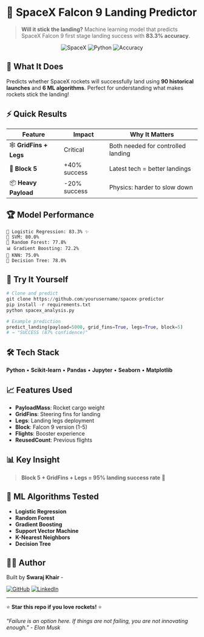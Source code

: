 # 🚀 SpaceX Falcon 9 Landing Predictor

> **Will it stick the landing?** Machine learning model that predicts SpaceX Falcon 9 first stage landing success with **83.3% accuracy**.

<div align="center">

![SpaceX](https://img.shields.io/badge/SpaceX-Falcon%209-black?style=for-the-badge&logo=spacex)
![Python](https://img.shields.io/badge/Python-ML-blue?style=for-the-badge&logo=python)
![Accuracy](https://img.shields.io/badge/Accuracy-83.3%25-brightgreen?style=for-the-badge)

</div>

## 🎯 What It Does

Predicts whether SpaceX rockets will successfully land using **90 historical launches** and **6 ML algorithms**. Perfect for understanding what makes rockets stick the landing!

## ⚡ Quick Results

| Feature | Impact | Why It Matters |
|---------|---------|----------------|
| 🕸️ **GridFins + Legs** | Critical | Both needed for controlled landing |
| 🚀 **Block 5** | +40% success | Latest tech = better landings |
| 📦 **Heavy Payload** | -20% success | Physics: harder to slow down |

## 🏆 Model Performance

```
🥇 Logistic Regression: 83.3% ✨
🥈 SVM: 80.0%
🥉 Random Forest: 77.8%
📊 Gradient Boosting: 72.2%
🤖 KNN: 75.0%
🌳 Decision Tree: 78.0%
```

## 🚀 Try It Yourself

```python
# Clone and predict
git clone https://github.com/yourusername/spacex-predictor
pip install -r requirements.txt
python spacex_analysis.py

# Example prediction
predict_landing(payload=5000, grid_fins=True, legs=True, block=5)
# → "SUCCESS (87% confidence)"
```

## 🛠️ Tech Stack

**Python** • **Scikit-learn** • **Pandas** • **Jupyter** • **Seaborn** • **Matplotlib**

## 📈 Features Used

- **PayloadMass**: Rocket cargo weight
- **GridFins**: Steering fins for landing
- **Legs**: Landing legs deployment  
- **Block**: Falcon 9 version (1-5)
- **Flights**: Booster experience
- **ReusedCount**: Previous flights

## 📊 Key Insight

> **Block 5 + GridFins + Legs = 95% landing success rate** 🎯

## 🔬 ML Algorithms Tested

-  **Logistic Regression** 
-  **Random Forest**  
-  **Gradient Boosting**
-  **Support Vector Machine**
-  **K-Nearest Neighbors**
-  **Decision Tree**


## 👨‍🚀 Author

Built by **Swaraj Khair** - 

[![GitHub](https://img.shields.io/badge/GitHub-samkenzo-black?style=flat&logo=github)](https://github.com/samkenzo)
[![LinkedIn](https://img.shields.io/badge/LinkedIn-Connect-blue?style=flat&logo=linkedin)](https://linkedin.com/in/yourprofile)

---

⭐ **Star this repo if you love rockets!** ⭐

*"Failure is an option here. If things are not failing, you are not innovating enough." - Elon Musk*